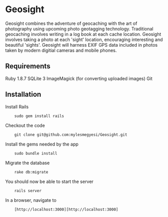 # Geosight

Geosight combines the adventure of geocaching with the art of photography using upcoming photo geotagging technology. Traditional geocaching involves writing in a log book at each cache location. Geosight involves taking a photo at each 'sight' location, encouraging interesting and beautiful 'sights'. Geosight will harness EXIF GPS data included in photos taken by modern digitial cameras and mobile phones.

## Requirements

Ruby 1.8.7
SQLite 3
ImageMagick (for converting uploaded images)
Git

## Installation

Install Rails

        sudo gem install rails

Checkout the code

        git clone git@github.com:mylesmegyesi/Geosight.git

Install the gems needed by the app

        sudo bundle install

Migrate the database

        rake db:migrate

You should now be able to start the server

        rails server

In a browser, navigate to

        [http://localhost:3000][http://localhost:3000]